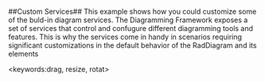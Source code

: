 ##Custom Services##
This example shows how you could customize some of the buld-in diagram services. 
The Diagramming Framework exposes a set of services that control and confugure different diagramming tools and features. 
This is why the services come in handy in scenarios requiring significant customizations in the default behavior of the RadDiagram and its elements

<keywords:drag, resize, rotat>
